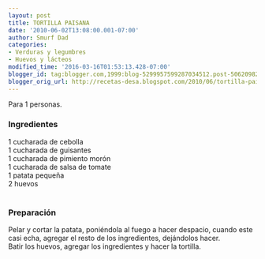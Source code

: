 ```yaml
---
layout: post
title: TORTILLA PAISANA
date: '2010-06-02T13:08:00.001-07:00'
author: Smurf Dad
categories:
- Verduras y legumbres
- Huevos y lácteos
modified_time: '2016-03-16T01:53:13.428-07:00'
blogger_id: tag:blogger.com,1999:blog-5299957599287034512.post-5062098254311049678
blogger_orig_url: http://recetas-desa.blogspot.com/2010/06/tortilla-paisana.html
---
```


Para 1 personas.<br /><h3>Ingredientes</h3>1 cucharada de cebolla<br />1 cucharada de guisantes<br />1 cucharada de pimiento morón<br />1 cucharada de salsa de tomate<br />1 patata pequeña<br />2 huevos<br /><br /><h3>Preparación</h3>Pelar y cortar la patata, poniéndola al fuego a hacer despacio, cuando este casi echa, agregar el resto de los ingredientes, dejándolos hacer.<br />Batir los huevos, agregar los ingredientes y hacer la tortilla.